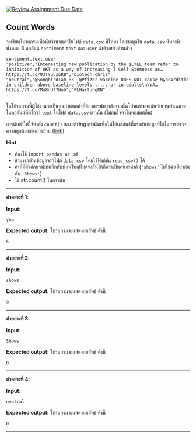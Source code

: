 [![Review Assignment Due Date](https://classroom.github.com/assets/deadline-readme-button-22041afd0340ce965d47ae6ef1cefeee28c7c493a6346c4f15d667ab976d596c.svg)](https://classroom.github.com/a/F1D9yEAG)
## Count Words 

จงเขียนโปรแกรมเพื่อนับจำนวนคำในไฟล์ `data.csv` ที่ให้มา โดยข้อมูลใน `data.csv` นั้นจะมีทั้งหมด 3 คอลัมน์ `sentiment` `text` และ `user` ดังตัวอย่างด้านล่าง

```
sentiment,text,user
"positive","Interesting new publication by the $LYEL team refer to inhibition of AKT as a way of increasing T Cell Stemness as… https://t.co/93TYuuzbRB","biotech_chris"
"neutral","@SongbirdTam_83 .@Pfizer vaccine DOES NOT cause Myocarditis in children above baseline levels ..... or in adults\n\nA… https://t.co/Mu8nUf7Nub","PLHartungRN"
...
```

ในโปรแกรมนี้ผู้ใช้งานจะเป็นคนกำหนดคำที่ต้องการนับ หลังจากนั้นโปรแกรมจะนับจำนวนคำเฉพาะในคอลัมน์ที่มีชื่อว่า `text` ในไฟล์ `data.csv` เท่านั้น (ไม่สนใจคำในคอลัมน์อื่น)

การนับคำให้ใช้คำสั่ง `count()` ของ string เท่านั่นเพื่อให้ได้ผลลัพธ์ที่ตรงกับข้อมูลที่ใช้ในการตรวจความถูกต้องของการบ้าน [[link](https://www.w3schools.com/python/ref_string_count.asp)]


**Hint**
* ต้องใช้ `import pandas as pd`
* สามารถอ่านข้อมูลจากไฟล์ `data.csv` โดยใช้ฟังก์ชัน `read_csv()` ได้
* คำที่มีตัวอักษรพิมพ์เล็กกับพิมพ์ใหญ่ไม่ตรงกันให้ถือว่าเป็นคนละคำกั (`'shows'` ไม่ใช่คำเดียวกันกับ `'Shows'`)
* ใช้ str.count() ในการนับ


<hr>

**ตัวอย่างที่ 1:**

**Input:** 
```
you
```
**Expected output:** โปรแกรมจะแสดงผลลัพธ์ ดังนี้
```
5
```
<hr>

**ตัวอย่างที่ 2:**

**Input:** 
```
shows
```
**Expected output:** โปรแกรมจะแสดงผลลัพธ์ ดังนี้
```
9
```

<hr>

**ตัวอย่างที่ 3:**

**Input:** 
```
Shows
```
**Expected output:** โปรแกรมจะแสดงผลลัพธ์ ดังนี้
```
0
```

<hr>

**ตัวอย่างที่ 4:**

**Input:**
```
neutral
```
**Expected output:** โปรแกรมจะแสดงผลลัพธ์ ดังนี้
```
0
```
<hr>
